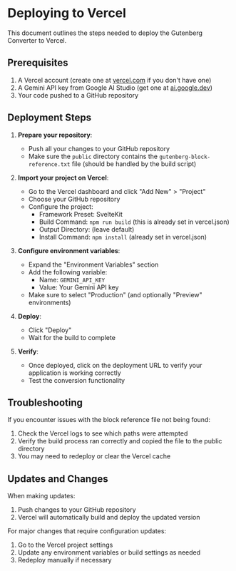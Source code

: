 # Deploying to Vercel


This document outlines the steps needed to deploy the Gutenberg Converter to Vercel.

## Prerequisites

1. A Vercel account (create one at [vercel.com](https://vercel.com) if you don't have one)
2. A Gemini API key from Google AI Studio (get one at [ai.google.dev](https://ai.google.dev))
3. Your code pushed to a GitHub repository

## Deployment Steps

1. **Prepare your repository**:
   - Push all your changes to your GitHub repository
   - Make sure the `public` directory contains the `gutenberg-block-reference.txt` file (should be handled by the build script)

2. **Import your project on Vercel**:
   - Go to the Vercel dashboard and click "Add New" > "Project"
   - Choose your GitHub repository
   - Configure the project:
     - Framework Preset: SvelteKit
     - Build Command: `npm run build` (this is already set in vercel.json)
     - Output Directory: (leave default)
     - Install Command: `npm install` (already set in vercel.json)

3. **Configure environment variables**:
   - Expand the "Environment Variables" section
   - Add the following variable:
     - Name: `GEMINI_API_KEY`
     - Value: Your Gemini API key
   - Make sure to select "Production" (and optionally "Preview" environments)

4. **Deploy**:
   - Click "Deploy"
   - Wait for the build to complete

5. **Verify**:
   - Once deployed, click on the deployment URL to verify your application is working correctly
   - Test the conversion functionality

## Troubleshooting

If you encounter issues with the block reference file not being found:

1. Check the Vercel logs to see which paths were attempted
2. Verify the build process ran correctly and copied the file to the public directory
3. You may need to redeploy or clear the Vercel cache

## Updates and Changes

When making updates:

1. Push changes to your GitHub repository
2. Vercel will automatically build and deploy the updated version

For major changes that require configuration updates:

1. Go to the Vercel project settings
2. Update any environment variables or build settings as needed
3. Redeploy manually if necessary 